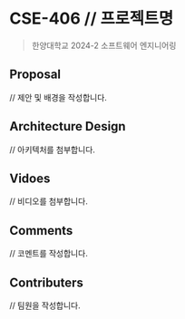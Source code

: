 # CSE-406 // 프로젝트명
> 한양대학교 2024-2 소프트웨어 엔지니어링

## Proposal
// 제안 및 배경을 작성합니다.

## Architecture Design
// 아키텍처를 첨부합니다.

## Vidoes
// 비디오를 첨부합니다.

## Comments
// 코멘트를 작성합니다.

## Contributers
// 팀원을 작성합니다.
